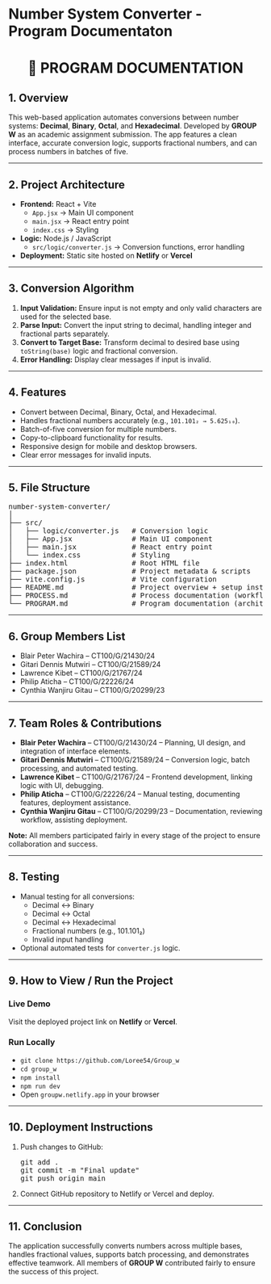 # Number System Converter - Program Documentaton 
  <h1 align="center">📘 PROGRAM DOCUMENTATION</h1>

<h2>1. Overview</h2>
<p>
This web-based application automates conversions between number systems: <strong>Decimal</strong>, 
<strong>Binary</strong>, <strong>Octal</strong>, and <strong>Hexadecimal</strong>.  
Developed by <strong>GROUP W</strong> as an academic assignment submission.  
The app features a clean interface, accurate conversion logic, supports fractional numbers, 
and can process numbers in batches of five.
</p>

<hr/>

<h2>2. Project Architecture</h2>
<ul>
  <li><b>Frontend:</b> React + Vite
    <ul>
      <li><code>App.jsx</code> → Main UI component</li>
      <li><code>main.jsx</code> → React entry point</li>
      <li><code>index.css</code> → Styling</li>
    </ul>
  </li>
  <li><b>Logic:</b> Node.js / JavaScript
    <ul>
      <li><code>src/logic/converter.js</code> → Conversion functions, error handling</li>
    </ul>
  </li>
  <li><b>Deployment:</b> Static site hosted on <strong>Netlify</strong> or <strong>Vercel</strong></li>
</ul>

<hr/>

<h2>3. Conversion Algorithm</h2>
<ol>
  <li><b>Input Validation:</b> Ensure input is not empty and only valid characters are used for the selected base.</li>
  <li><b>Parse Input:</b> Convert the input string to decimal, handling integer and fractional parts separately.</li>
  <li><b>Convert to Target Base:</b> Transform decimal to desired base using <code>toString(base)</code> logic and fractional conversion.</li>
  <li><b>Error Handling:</b> Display clear messages if input is invalid.</li>
</ol>

<hr/>

<h2>4. Features</h2>
<ul>
  <li>Convert between Decimal, Binary, Octal, and Hexadecimal.</li>
  <li>Handles fractional numbers accurately (e.g., <code>101.101₂ → 5.625₁₀</code>).</li>
  <li>Batch-of-five conversion for multiple numbers.</li>
  <li>Copy-to-clipboard functionality for results.</li>
  <li>Responsive design for mobile and desktop browsers.</li>
  <li>Clear error messages for invalid inputs.</li>
</ul>

<hr/>

<h2>5. File Structure</h2>
<pre>
number-system-converter/
│
├── src/
│   ├── logic/converter.js   # Conversion logic
│   ├── App.jsx              # Main UI component
│   ├── main.jsx             # React entry point
│   └── index.css            # Styling
├── index.html               # Root HTML file
├── package.json             # Project metadata & scripts
├── vite.config.js           # Vite configuration
├── README.md                # Project overview + setup instructions
├── PROCESS.md               # Process documentation (workflow, roles)
└── PROGRAM.md               # Program documentation (architecture, algorithm)
</pre>

<hr/>

<h2>6. Group Members List</h2>
<ul>
  <li>Blair Peter Wachira – CT100/G/21430/24</li>
  <li>Gitari Dennis Mutwiri – CT100/G/21589/24</li>
  <li>Lawrence Kibet – CT100/G/21767/24</li>
  <li>Philip Aticha – CT100/G/22226/24</li>
  <li>Cynthia Wanjiru Gitau – CT100/G/20299/23</li>
</ul>

<hr/>

<h2>7. Team Roles & Contributions</h2>
<ul>
  <li><b>Blair Peter Wachira</b> – CT100/G/21430/24 – Planning, UI design, and integration of interface elements.</li>
  <li><b>Gitari Dennis Mutwiri</b> – CT100/G/21589/24 – Conversion logic, batch processing, and automated testing.</li>
  <li><b>Lawrence Kibet</b> – CT100/G/21767/24 – Frontend development, linking logic with UI, debugging.</li>
  <li><b>Philip Aticha</b> – CT100/G/22226/24 – Manual testing, documenting features, deployment assistance.</li>
  <li><b>Cynthia Wanjiru Gitau</b> – CT100/G/20299/23 – Documentation, reviewing workflow, assisting deployment.</li>
</ul>
<p><b>Note:</b> All members participated fairly in every stage of the project to ensure collaboration and success.</p>

<hr/>

<h2>8. Testing</h2>
<ul>
  <li>Manual testing for all conversions:
    <ul>
      <li>Decimal ↔ Binary</li>
      <li>Decimal ↔ Octal</li>
      <li>Decimal ↔ Hexadecimal</li>
      <li>Fractional numbers (e.g., 101.101₂)</li>
      <li>Invalid input handling</li>
    </ul>
  </li>
  <li>Optional automated tests for <code>converter.js</code> logic.</li>
</ul>

<hr/>

<h2>9. How to View / Run the Project</h2>
<h3>Live Demo</h3>
<p>Visit the deployed project link on <strong>Netlify</strong> or <strong>Vercel</strong>.</p>

<h3>Run Locally</h3>
<ul>
  <li><code>git clone https://github.com/Loree54/Group_w</code></li>
  <li><code>cd group_w</code></li>
  <li><code>npm install</code></li>
  <li><code>npm run dev</code></li>
  <li>Open <code>groupw.netlify.app</code> in your browser</li>
</ul>

<hr/>

<h2>10. Deployment Instructions</h2>
<ol>
  <li>Push changes to GitHub:
    <pre>git add .  
git commit -m "Final update"  
git push origin main</pre>
  </li>
  <li>Connect GitHub repository to Netlify or Vercel and deploy.</li>
</ol>

<hr/>

<h2>11. Conclusion</h2>
<p>
The application successfully converts numbers across multiple bases, handles fractional values, 
supports batch processing, and demonstrates effective teamwork.  
All members of <b>GROUP W</b> contributed fairly to ensure the success of this project.
</p>
